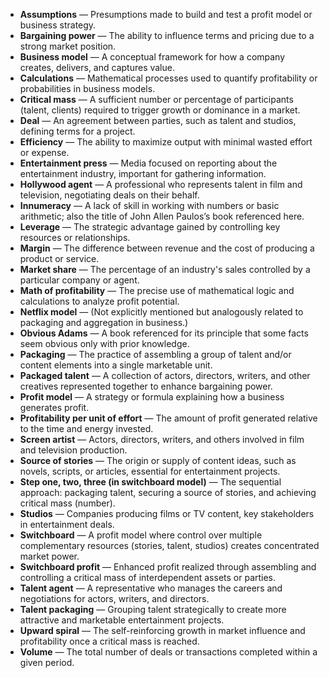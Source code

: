 - **Assumptions** — Presumptions made to build and test a profit model or business strategy.  
- **Bargaining power** — The ability to influence terms and pricing due to a strong market position.  
- **Business model** — A conceptual framework for how a company creates, delivers, and captures value.  
- **Calculations** — Mathematical processes used to quantify profitability or probabilities in business models.  
- **Critical mass** — A sufficient number or percentage of participants (talent, clients) required to trigger growth or dominance in a market.  
- **Deal** — An agreement between parties, such as talent and studios, defining terms for a project.  
- **Efficiency** — The ability to maximize output with minimal wasted effort or expense.  
- **Entertainment press** — Media focused on reporting about the entertainment industry, important for gathering information.  
- **Hollywood agent** — A professional who represents talent in film and television, negotiating deals on their behalf.  
- **Innumeracy** — A lack of skill in working with numbers or basic arithmetic; also the title of John Allen Paulos’s book referenced here.  
- **Leverage** — The strategic advantage gained by controlling key resources or relationships.  
- **Margin** — The difference between revenue and the cost of producing a product or service.  
- **Market share** — The percentage of an industry's sales controlled by a particular company or agent.  
- **Math of profitability** — The precise use of mathematical logic and calculations to analyze profit potential.  
- **Netflix model** — (Not explicitly mentioned but analogously related to packaging and aggregation in business.)  
- **Obvious Adams** — A book referenced for its principle that some facts seem obvious only with prior knowledge.  
- **Packaging** — The practice of assembling a group of talent and/or content elements into a single marketable unit.  
- **Packaged talent** — A collection of actors, directors, writers, and other creatives represented together to enhance bargaining power.  
- **Profit model** — A strategy or formula explaining how a business generates profit.  
- **Profitability per unit of effort** — The amount of profit generated relative to the time and energy invested.  
- **Screen artist** — Actors, directors, writers, and others involved in film and television production.  
- **Source of stories** — The origin or supply of content ideas, such as novels, scripts, or articles, essential for entertainment projects.  
- **Step one, two, three (in switchboard model)** — The sequential approach: packaging talent, securing a source of stories, and achieving critical mass (number).  
- **Studios** — Companies producing films or TV content, key stakeholders in entertainment deals.  
- **Switchboard** — A profit model where control over multiple complementary resources (stories, talent, studios) creates concentrated market power.  
- **Switchboard profit** — Enhanced profit realized through assembling and controlling a critical mass of interdependent assets or parties.  
- **Talent agent** — A representative who manages the careers and negotiations for actors, writers, and directors.  
- **Talent packaging** — Grouping talent strategically to create more attractive and marketable entertainment projects.  
- **Upward spiral** — The self-reinforcing growth in market influence and profitability once a critical mass is reached.  
- **Volume** — The total number of deals or transactions completed within a given period.
